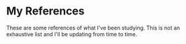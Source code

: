 # My References

These are some references of what I've been studying. This is not an exhaustive list and I'll be updating from time to time.
